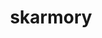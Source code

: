 ---
id: 227
title: skarmory
types: [steel,flying]
image: https://raw.githubusercontent.com/PokeAPI/sprites/master/sprites/pokemon/227.png
---